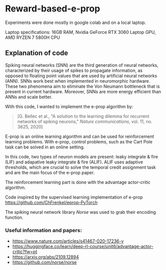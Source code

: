 # Reward-based-e-prop


Experiments were done mostly in google colab and on a local laptop.

Laptop specifications: 16GB RAM, Nvidia GeForce RTX 3060 Laptop GPU, AMD RYZEN 7 5800H CPU

## Explanation of code

Spiking neural networks (SNN) are the third generation of neural networks, characterized by their usage of spikes to propagate information, as opposed to floating point values that are used by artificial neural networks (ANN). SNNs work best when implemented in neuromorphic hardware. These two phenomena aim to eliminate the Von Neumann bottleneck that is present in current hardware. Moreover, SNNs are more energy efficient than ANNs and scale better.

With this code, I wanted to implement the e-prop algorithm by:
 > [G. Bellec et al., "A solution to the learning dilemma for recurrent networks of spiking neurons," *Nature communications*, vol. 11, no. 3625, 2020]

E-prop is an online learning algorithm and can be used for reinforcement learning problems. With e-prop, control problems, such as the Cart Pole task can be solved in an online setting. 

In this code, two types of neuron models are present: leaky integrate & fire (LIF) and adapative leaky integrate & fire (ALIF). ALIF uses adaptive thresholds, which are crucial to solve the temporal credit assignment task and are the main focus of the e-prop paper.

The reinforcement learning part is done with the advantage actor-critic algorithm.  

Code inspired by the supervised learning implementation of e-prop https://github.com/ChFrenkel/eprop-PyTorch

The spiking neural network library _Norse_ was used to grab their encoding function.

### Useful information and papers:
- https://www.nature.com/articles/s41467-020-17236-y
- https://huggingface.co/learn/deep-rl-course/unit6/advantage-actor-critic?fw=pt
- https://arxiv.org/abs/2109.12894 
- https://github.com/norse/norse


